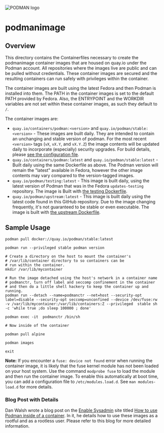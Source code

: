 ![PODMAN logo](../../logo/podman-logo-source.svg)

# podmanimage

## Overview

This directory contains the Containerfiles necessary to create the podmanimage container
images that are housed on quay.io under the Podman account.  All repositories where
the images live are public and can be pulled without credentials.  These container images are secured and the
resulting containers can run safely with privileges within the container.

The container images are built using the latest Fedora and then Podman is installed into them.
The PATH in the container images is set to the default PATH provided by Fedora.  Also, the
ENTRYPOINT and the WORKDIR variables are not set within these container images, as such they
default to `/`.

The container images are:

  * `quay.io/containers/podman:<version>` and `quay.io/podman/stable:<version>` -
    These images are built daily.  They are intended to contain an unchanging
    and stable version of podman. For the most recent `<version>` tags (`vX`,
    `vX.Y`, and `vX.Y.Z`) the image contents will be updated daily to incorporate
    (especially) security upgrades.  For build details, please [see the
    configuration file](stable/Dockerfile).
  * `quay.io/containers/podman:latest` and `quay.io/podman/stable:latest` -
    Built daily using the same Dockerfile as above.  The Podman version
    will remain the "latest" available in Fedora, however the other image
    contents may vary compared to the version-tagged images.
  * `quay.io/podman/testing:latest` - This image is built daily, using the
    latest version of Podman that was in the Fedora `updates-testing` repository.
    The image is Built with [the testing Dockerfile](testing/Dockerfile).
  * `quay.io/podman/upstream:latest` - This image is built daily using the latest
    code found in this GitHub repository.  Due to the image changing frequently,
    it's not guaranteed to be stable or even executable.  The image is built with
    [the upstream Dockerfile](upstream/Dockerfile).

## Sample Usage


```
podman pull docker://quay.io/podman/stable:latest

podman run --privileged stable podman version

# Create a directory on the host to mount the container's
# /var/lib/container directory to so containers can be
# run within the container.
mkdir /var/lib/mycontainer

# Run the image detached using the host's network in a container name
# podmanctr, turn off label and seccomp confinement in the container
# and then do a little shell hackery to keep the container up and running.
podman run --detach --name=podmanctr --net=host --security-opt label=disable --security-opt seccomp=unconfined --device /dev/fuse:rw -v /var/lib/mycontainer:/var/lib/containers:Z --privileged  stable sh -c 'while true ;do sleep 100000 ; done'

podman exec -it  podmanctr /bin/sh

# Now inside of the container

podman pull alpine

podman images

exit
```

**Note:** If you encounter a `fuse: device not found` error when running the container image, it is likely that
the fuse kernel module has not been loaded on your host system.  Use the command `modprobe fuse` to load the
module and then run the container image.  To enable this automatically at boot time, you can add a configuration
file to `/etc/modules.load.d`.  See `man modules-load.d` for more details.

### Blog Post with Details

Dan Walsh wrote a blog post on the [Enable Sysadmin](https://www.redhat.com/sysadmin/) site titled [How to use Podman inside of a container](https://www.redhat.com/sysadmin/podman-inside-container).  In it, he details how to use these images as a rootful and as a rootless user.  Please refer to this blog for more detailed information.
